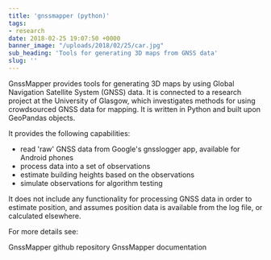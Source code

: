 ```yaml
---
title: 'gnssmapper (python)'
tags:
- research
date: 2018-02-25 19:07:50 +0000
banner_image: "/uploads/2018/02/25/car.jpg"
sub_heading: 'Tools for generating 3D maps from GNSS data'
slug: ''
---
```

GnssMapper provides tools for generating 3D maps by using Global Navigation Satellite System (GNSS) data. It is connected to a research project at the University of Glasgow, which investigates methods for using crowdsourced GNSS data for mapping. It is written in Python and built upon GeoPandas objects.

It provides the following capabilities:

- read 'raw' GNSS data from Google's gnsslogger app, available for Android phones
- process data into a set of observations
- estimate building heights based on the observations
- simulate observations for algorithm testing

It does not include any functionality for processing GNSS data in order to estimate position, and assumes position data is available from the log file, or calculated elsewhere.

For more details see:

GnssMapper github repository
GnssMapper documentation
